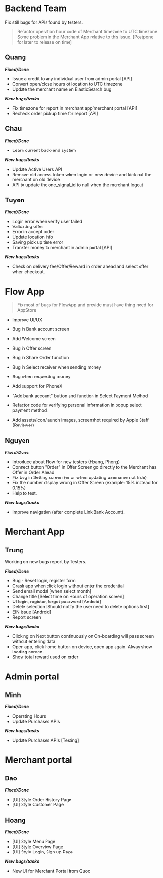 # Backend Team

Fix still bugs for APIs found by testers.

>  Refactor operation hour code of Merchant timezone to UTC timezone. Some problem in the Merchant App relative to this issue. [Postpone for later to release on time]

## Quang

***Fixed/Done***

* Issue a credit to any individual user from admin portal [API]
* Convert open/close hours of location to UTC timezone
* Update the merchant name on ElasticSearch bug

***New bugs/tasks***

* Fix timezone for report in merchant app/merchant portal [API]
* Recheck order pickup time for report [API]

## Chau

***Fixed/Done***

* Learn current back-end system

***New bugs/tasks***

* Update Active Users API
* Remove old access token when login on new device and kick out the merchant on old device
* API to update the one_signal_id to null when the merchant logout


## Tuyen

***Fixed/Done***

* Login error when verify user failed
* Validating offer
* Error in accept order
* Update location info
* Saving pick up time error
* Transfer money to merchant in admin portal [API]

***New bugs/tasks***

* Check on delivery fee/Offer/Reward in order ahead and select offer when checkout.


# Flow App

>  Fix most of bugs for FlowApp and provide must have thing need for AppStore

* Improve UI/UX

* Bug in Bank account screen

* Add Welcome screen

* Bug in Offer screen

* Bug in Share Order function

* Bug in Select receiver when sending money

* Bug when requesting money

* Add support for iPhoneX

* "Add bank account" button and function in Select Payment Method

* Refactor code for verifying personal information in popup select payment method.

* Add assets/icon/launch images, screenshot required by Apple Staff (Reviewer)



## Nguyen

***Fixed/Done***

* Introduce about Flow for new testers (Hoang, Phong)
* Connect button "Order" in Offer Screen go directly to the Merchant has Offer in Order Ahead
* Fix bug in Setting screen (error when updating username not hide)
* Fix the number display wrong in Offer Screen (example: 15% instead for 0.15%)
* Help to test.

***New bugs/tasks***

* Improve navigation (after complete Link Bank Account).

# Merchant App

## Trung

Working on new bugs report by Testers.

***Fixed/Done***

* Bug - Reset login, register form
* Crash app when click login without enter the credential
* Send email modal [when select month]
* Change title [Select time on Hours of operation screen]
* UI login, register, forgot password [Android]
* Delete selection [Should notify the user need to delete options first]
* EIN issue [Android]
* Report screen

***New bugs/tasks***

* Clicking on Next button continuously on On-boarding will pass screen without entering data
* Open app, click home button on device, open app again. Alway show loading screen.
* Show total reward used on order

# Admin portal

## Minh

***Fixed/Done***

* Operating Hours
* Update Purchases APIs

***New bugs/tasks***
* Update Purchases APIs [Testing]

# Merchant portal

## Bao

***Fixed/Done***

* [UI] Style Order History Page
* [UI] Style Customer Page

## Hoang

***Fixed/Done***

* [UI] Style Menu Page
* [UI] Style Overview Page
* [UI] Style Login, Sign up Page

***New bugs/tasks***
* New UI for Merchant Portal from Quoc
